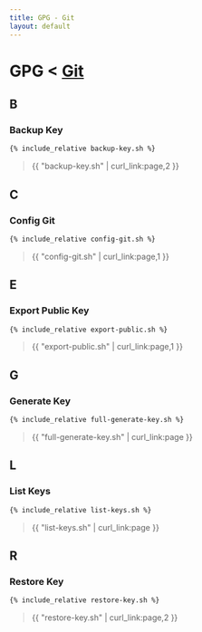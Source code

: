 ```yaml
---
title: GPG - Git
layout: default
---
```


# GPG < [Git](../)

## B

### Backup Key

```sh
{% include_relative backup-key.sh %}
```

> {{ "backup-key.sh" | curl_link:page,2 }}

## C

### Config Git

```sh
{% include_relative config-git.sh %}
```

> {{ "config-git.sh" | curl_link:page,1 }}

## E

### Export Public Key

```sh
{% include_relative export-public.sh %}
```

> {{ "export-public.sh" | curl_link:page,1 }}

## G

### Generate Key

```sh
{% include_relative full-generate-key.sh %}
```

> {{ "full-generate-key.sh" | curl_link:page }}

## L

### List Keys

```sh
{% include_relative list-keys.sh %}
```

> {{ "list-keys.sh" | curl_link:page }}

## R

### Restore Key

```sh
{% include_relative restore-key.sh %}
```

> {{ "restore-key.sh" | curl_link:page,2 }}
